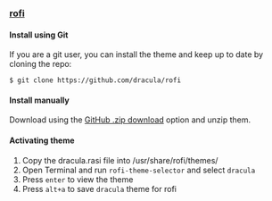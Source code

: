 ### [rofi](https://github.com/davatorium/rofi)

#### Install using Git

If you are a git user, you can install the theme and keep up to date by cloning the repo:

```
$ git clone https://github.com/dracula/rofi
```

#### Install manually

Download using the [GitHub .zip download](https://github.com/dracula/rofi/archive/master.zip) option and unzip them.

#### Activating theme

1. Copy the dracula.rasi file into /usr/share/rofi/themes/
1. Open Terminal and run `rofi-theme-selector` and select `dracula`
1. Press `enter` to view the theme
1. Press `alt+a` to save `dracula` theme for rofi
